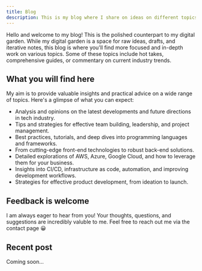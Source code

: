 ```yaml
---
title: Blog
description: This is my blog where I share on ideas on different topics and pieces that are on the top of mind.
---
```

Hello and welcome to my blog! This is the polished counterpart to my digital garden. While my digital garden is a space for raw ideas, drafts, and iterative notes, this blog is where you'll find more focused and in-depth work on various topics. Some of these topics include hot takes, comprehensive guides, or commentary on current industry trends.

## What you will find here

My aim is to provide valuable insights and practical advice on a wide range of topics. Here's a glimpse of what you can expect:
- Analysis and opinions on the latest developments and future directions in tech industry.
- Tips and strategies for effective team building, leadership, and project management.
- Best practices, tutorials, and deep dives into programming languages and frameworks.
- From cutting-edge front-end technologies to robust back-end solutions.
- Detailed explorations of AWS, Azure, Google Cloud, and how to leverage them for your business.
- Insights into CI/CD, infrastructure as code, automation, and improving development workflows.
- Strategies for effective product development, from ideation to launch.

## Feedback is welcome

I am always eager to hear from you! Your thoughts, questions, and suggestions are incredibly valuble to me. Feel free to reach out me via the contact page 😀

## Recent post

Coming soon...
